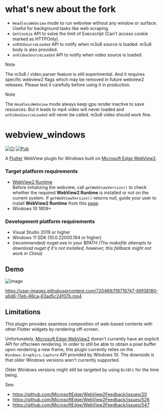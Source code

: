 # what's new about the fork

- `HeadlessWebview` mode to run webview without any window or surface. Useful for background tasks like web scraping.
- `GetCookie` API to solve the limit of Execscript (Can't access cookie marked as HTTPOnly).
- `onM3USourceLoaded` API to notify when m3u8 source is loaded. m3u8 body is also provided.
- `onVideoSourceLoaded` API to notify when video source is loaded.

> [!NOTE]
> The m3u8 / video parser feature is still experimental. And it requires specific webview2 flags which may be removed in future webview2 releases. Please test it carefully before using it in production.

> [!NOTE]
> The `HeadlessWebview` mode always keep gpu render inactive to save resources. But it leads to mp4 video will never loaded and `onVideoSourceLoaded` will never be called. m3u8 video should work fine.

# webview_windows

[![CI](https://github.com/jnschulze/flutter-webview-windows/actions/workflows/ci.yml/badge.svg)](https://github.com/jnschulze/flutter-webview-windows/actions/workflows/ci.yml)
[![Pub](https://img.shields.io/pub/v/webview_windows.svg)](https://pub.dartlang.org/packages/webview_windows)

A [Flutter](https://flutter.dev/) WebView plugin for Windows built on [Microsoft Edge WebView2](https://docs.microsoft.com/en-us/microsoft-edge/webview2/).


### Target platform requirements
- [WebView2 Runtime](https://developer.microsoft.com/en-us/microsoft-edge/webview2/)  
  Before initializing the webview, call `getWebViewVersion()` to check whether the required **WebView2 Runtime** is installed or not on the current system. If `getWebViewVersion()` returns null, guide your user to install **WebView2 Runtime** from this [page](https://developer.microsoft.com/en-us/microsoft-edge/webview2/).
- Windows 10 1809+

### Development platform requirements
- Visual Studio 2019 or higher
- Windows 11 SDK (10.0.22000.194 or higher)
- (recommended) nuget.exe in your $PATH *(The makefile attempts to download nuget if it's not installed, however, this fallback might not work in China)*

## Demo
![image](https://user-images.githubusercontent.com/720469/116823636-d8b9fe00-ab85-11eb-9f91-b7bc819615ed.png)

https://user-images.githubusercontent.com/720469/116716747-66f08180-a9d8-11eb-86ca-63ad5c24f07b.mp4



## Limitations
This plugin provides seamless composition of web-based contents with other Flutter widgets by rendering off-screen.

Unfortunately, [Microsoft Edge WebView2](https://docs.microsoft.com/en-us/microsoft-edge/webview2/) doesn't currently have an explicit API for offscreen rendering.
In order to still be able to obtain a pixel buffer upon rendering a new frame, this plugin currently relies on the `Windows.Graphics.Capture` API provided by Windows 10.
The downside is that older Windows versions aren't currently supported.

Older Windows versions might still be targeted by using `BitBlt` for the time being.

See:
- https://github.com/MicrosoftEdge/WebView2Feedback/issues/20
- https://github.com/MicrosoftEdge/WebView2Feedback/issues/526
- https://github.com/MicrosoftEdge/WebView2Feedback/issues/547
